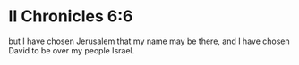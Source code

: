 # II Chronicles 6:6

but I have chosen Jerusalem that my name may be there, and I have chosen David to be over my people Israel.
